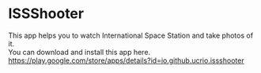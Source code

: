 # ISSShooter

This app helps you to watch International Space Station and take photos of it.  
You can download and install this app here.  
https://play.google.com/store/apps/details?id=io.github.ucrio.issshooter